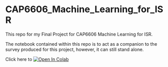 # CAP6606_Machine_Learning_for_ISR
This repo for my Final Project for CAP6606 Machine Learning for ISR.

The notebook contained within this repo is to act as a companion to the survey produced for this project, however, it can still stand alone.

Click here to [![Open In Colab](https://colab.research.google.com/assets/colab-badge.svg)](https://colab.research.google.com/github/DCMoe/CAP6606_Machine_Learning_for_ISR/blob/main/notebooks/MoE_Final_Project_David_Moe.ipynb)
